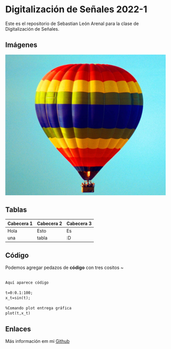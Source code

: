 
# Digitalización de Señales 2022-1

Este es el repositorio de Sebastian León Arenal para la clase de Digitalización de Señales.

## Imágenes
![Imagen Prueba](Globo.JPG) 

## Tablas

| Cabecera 1 | Cabecera 2 | Cabecera 3|
|   ------   |   ------   |   ------  |
| Hola       | Esto       | Es        |
| una        |     tabla  | :D        | 


## Código 

Podemos agregar pedazos de **código** con tres cositos ~

~~~ 

Aquí aparece código

t=0:0.1:100;
x_t=sin(t);

%Comando plot entrega gráfica
plot(t,x_t)

~~~

## Enlaces

Más información em mi [Github](https://github.com/SebastianLeon194)